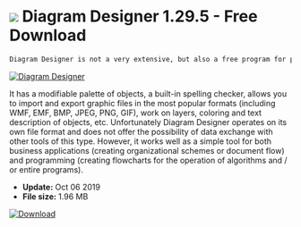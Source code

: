 # ![](https://cdn.softexe.net/static/icon/win.gif) Diagram Designer 1.29.5 - Free Download

```sh
Diagram Designer is not a very extensive, but also a free program for preparing diagrams, charts and even slide shows.
```
[![Diagram Designer](https://gallery.dpcdn.pl/imgc/Tools/79/g_-_420x350_1.5_-_x20100612202936.png)](https://softexe.net/win/multimedia/graphics-design/diagram-designer:hhch.html)

It has a modifiable palette of objects, a built-in spelling checker, allows you to import and export graphic files in the most popular formats (including WMF, EMF, BMP, JPEG, PNG, GIF), work on layers, coloring and text description of objects, etc. Unfortunately Diagram Designer operates on its own file format and does not offer the possibility of data exchange with other tools of this type. However, it works well as a simple tool for both business applications (creating organizational schemes or document flow) and programming (creating flowcharts for the operation of algorithms and / or entire programs).


- **Update:** Oct 06 2019
- **File size:** 1.96 MB

[![Download](https://cdn.softexe.net/static/img/download.png)](https://softexe.net/win/multimedia/graphics-design/diagram-designer:hhch.html)

